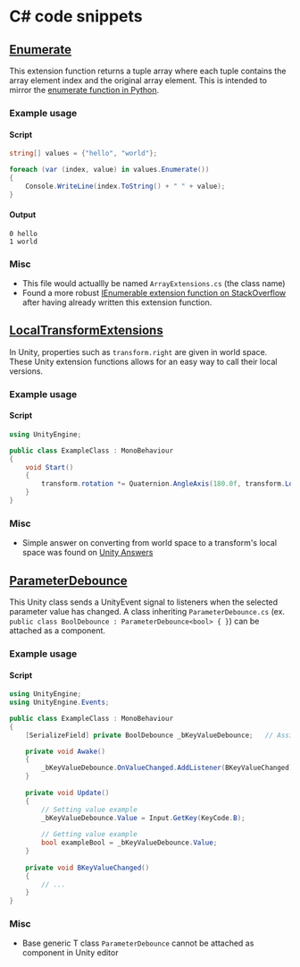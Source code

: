 # C# code snippets

## [Enumerate](Enumerate.cs)

This extension function returns a tuple array where each tuple contains the array element index and the original array element. This is intended to mirror the [enumerate function in Python](https://docs.python.org/3/library/functions.html?highlight=enumerate#enumerate).

### Example usage

#### Script

```cs
string[] values = {"hello", "world"};

foreach (var (index, value) in values.Enumerate())
{
    Console.WriteLine(index.ToString() + " " + value);
}
```

#### Output

```
0 hello
1 world
```

### Misc

- This file would actuallly be named `ArrayExtensions.cs` (the class name)
- Found a more robust [IEnumerable extension function on StackOverflow](https://stackoverflow.com/a/45239105) after having already written this extension function.

## [LocalTransformExtensions](LocalTransformExtensions.cs)

In Unity, properties such as `transform.right` are given in world space. These Unity extension functions allows for an easy way to call their local versions.

### Example usage

#### Script

```cs
using UnityEngine;

public class ExampleClass : MonoBehaviour
{
    void Start()
    {
        transform.rotation *= Quaternion.AngleAxis(180.0f, transform.LocalRight());
    }
}
```

### Misc

- Simple answer on converting from world space to a transform's local space was found on [Unity Answers](https://answers.unity.com/questions/316918/local-forward.html)

## [ParameterDebounce](ParameterDebounce.cs)

This Unity class sends a UnityEvent signal to listeners when the selected parameter value has changed. A class inheriting `ParameterDebounce.cs` (ex. `public class BoolDebounce : ParameterDebounce<bool> { }`) can be attached as a component.

### Example usage

#### Script

```cs
using UnityEngine;
using UnityEngine.Events;

public class ExampleClass : MonoBehaviour
{
    [SerializeField] private BoolDebounce _bKeyValueDebounce;   // Assign in editor

    private void Awake()
    {
        _bKeyValueDebounce.OnValueChanged.AddListener(BKeyValueChanged);
    }
    
    private void Update()
    {
        // Setting value example
        _bKeyValueDebounce.Value = Input.GetKey(KeyCode.B);
        
        // Getting value example
        bool exampleBool = _bKeyValueDebounce.Value;
    }
    
    private void BKeyValueChanged()
    {
        // ...
    }
}
```

### Misc

- Base generic T class `ParameterDebounce` cannot be attached as component in Unity editor
